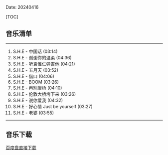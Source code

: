 Date: 20240416


[TOC]


## 音乐清单


------------------------------------------------------------------------

1.  S.H.E - 中国话 (03:14)
2.  S.H.E - 谢谢你的温柔 (04:36)
3.  S.H.E - 听袁惟仁弹吉他 (04:21)
4.  S.H.E - 五月天 (03:52)
5.  S.H.E - 借口 (04:06)
6.  S.H.E - BOOM (03:26)
7.  S.H.E - 再别康桥 (04:10)
8.  S.H.E - 伦敦大桥垮下来 (03:26)
9.  S.H.E - 说你爱我 (04:32)
10. S.H.E - 好心情 Just be yourself (03:27)
11. S.H.E - 老婆 (03:55)

------------------------------------------------------------------------


## 音乐下载


<a class="btn btn-primary" target="_blank"
    href="https://pan.baidu.com/s/15yF_AlsNrXJTuBGzGWwz_A?pwd=jlgc"><span
        class="glyphicon glyphicon-download-alt" aria-hidden="true"></span>
    百度盘直接下载
</a>

